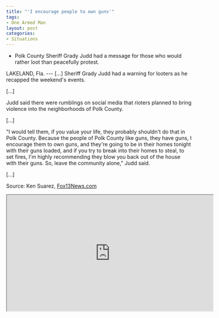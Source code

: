 ```yaml
---
title: "'I encourage people to own guns'"
tags:
- One Armed Man
layout: post
categories:
- Situations
---
```


- Polk County Sheriff Grady Judd had a message for those who would rather loot than peacefully protest.

LAKELAND, Fla. --- \[...\] Sheriff Grady Judd had a warning for looters as he recapped the weekend's events.

\[...\]

Judd said there were rumblings on social media that rioters planned to bring violence into the neighborhoods of Polk County.

\[...\]

"I would tell them, if you value your life, they probably shouldn't do that in Polk County. Because the people of Polk County like guns, they have guns, I encourage them to own guns, and they're going to be in their homes tonight with their guns loaded, and if you try to break into their homes to steal, to set fires, I'm highly recommending they blow you back out of the house with their guns. So, leave the community alone," Judd said.

\[...\]

Source: Ken Suarez, [Fox13News.com](https://www.fox13news.com/news/peaceful-protesters-gather-in-polk-county-curfew-in-effect-at-8-p-m)

<iframe width="560" height="315" src="https://www.youtube.com/embed/kQF2SFz0A0I" title="Sheriff Grady Judd has message for criminals"></iframe>
